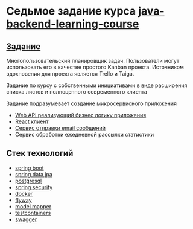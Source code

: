 # Cедьмое задание курса [java-backend-learning-course](https://zhukovsd.github.io/java-backend-learning-course/)

## [Задание](https://zhukovsd.github.io/java-backend-learning-course/Projects/TaskTracker/)

Многопользовательский планировщик задач. Пользователи могут использовать его в качестве простого Kanban проекта.
Источником вдохновения для проекта является Trello и Taiga.

Задание по курсу с собственными инициативами в виде расширения списка листов и полноценного современного клиента

Задание подразумевает создание микросервисного приложения

* [Web API реализующий бизнес логику приложения](https://github.com/farneser/task-tracker-api)
* [React клиент](https://github.com/farneser/task-tracker-client)
* [Сервис отправки email сообщений](https://github.com/farneser/task-tracker-email-sender)
* Сервис обработки ежедневной рассылки статистики

## Стек технологий

* [spring boot](https://spring.io/projects/spring-boot)
* [spring data jpa](https://spring.io/projects/spring-data-jpa)
* [postgresql](https://www.postgresql.org/)
* [spring security](https://spring.io/projects/spring-security)
* [docker](https://www.docker.com/)
* [flyway](https://flywaydb.org/)
* [model mapper](https://modelmapper.org/)
* [testcontainers](https://testcontainers.com/)
* [swagger](https://swagger.io/)
